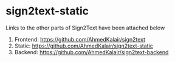 # sign2text-static
Links to the other parts of Sign2Text have been attached below
1) Frontend: https://github.com/AhmedKalair/sign2text
2) Static: https://github.com/AhmedKalair/sign2text-static
3) Backend: https://github.com/AhmedKalair/sign2text-backend
